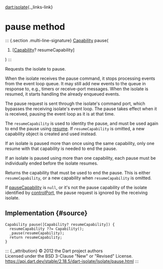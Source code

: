 [dart:isolate](../../dart-isolate/dart-isolate-library){._links-link}

pause method
============

::: {.section .multi-line-signature}
[Capability](../capability-class) pause(

1.  \[[Capability](../capability-class)? resumeCapability\]

)
:::

Requests the isolate to pause.

When the isolate receives the pause command, it stops processing events
from the event loop queue. It may still add new events to the queue in
response to, e.g., timers or receive-port messages. When the isolate is
resumed, it starts handling the already enqueued events.

The pause request is sent through the isolate\'s command port, which
bypasses the receiving isolate\'s event loop. The pause takes effect
when it is received, pausing the event loop as it is at that time.

The `resumeCapability` is used to identity the pause, and must be used
again to end the pause using [resume](resume). If `resumeCapability` is
omitted, a new capability object is created and used instead.

If an isolate is paused more than once using the same capability, only
one resume with that capability is needed to end the pause.

If an isolate is paused using more than one capability, each pause must
be individually ended before the isolate resumes.

Returns the capability that must be used to end the pause. This is
either `resumeCapability`, or a new capability when `resumeCapability`
is omitted.

If [pauseCapability](pausecapability) is `null`, or it\'s not the pause
capability of the isolate identified by [controlPort](controlport), the
pause request is ignored by the receiving isolate.

Implementation {#source}
--------------

``` {.language-dart data-language="dart"}
Capability pause([Capability? resumeCapability]) {
  resumeCapability ??= Capability();
  _pause(resumeCapability);
  return resumeCapability;
}
```

::: {._attribution}
© 2012 the Dart project authors\
Licensed under the BSD 3-Clause \"New\" or \"Revised\" License.\
<https://api.dart.dev/stable/2.18.5/dart-isolate/Isolate/pause.html>
:::

